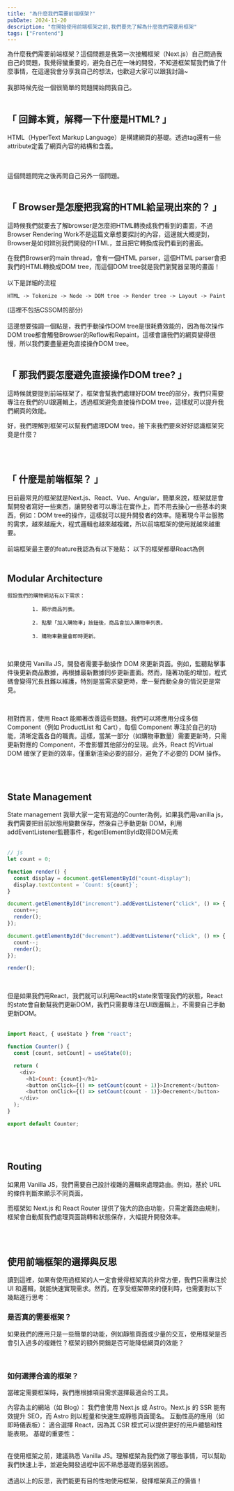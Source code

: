 ```yaml
---
title: "為什麼我們需要前端框架?"
pubDate: 2024-11-20
description: "在開始使用前端框架之前,我們要先了解為什麼我們需要用框架"
tags: ["Frontend"]
---
```


為什麼我們需要前端框架？這個問題是我第一次接觸框架（Next.js）自己問過我自己的問題，我覺得蠻重要的，避免自己在一味的開發，不知道框架幫我們做了什麼事情，在這邊我會分享我自己的想法，也歡迎大家可以跟我討論~
<br><br>
我那時候先從一個很簡單的問題開始問我自己。
<br><br>

## 「 回歸本質，解釋一下什麼是HTML? 」

HTML（HyperText Markup Language）是構建網頁的基礎。透過tag還有一些attribute定義了網頁內容的結構和含義。

<br><br>
這個問題問完之後再問自己另外一個問題。
<br><br>

## 「 Browser是怎麼把我寫的HTML給呈現出來的？ 」

這時候我們就要去了解browser是怎麼把HTML轉換成我們看到的畫面，不過Browser Rendering Work不是這篇文章想要探討的內容，這邊就大概提到，Browser是如何辨別我們開發的HTML，並且把它轉換成我們看到的畫面。

在我們Browser的main thread，會有一個HTML parser，這個HTML parser會把我們的HTML轉換成DOM tree，而這個DOM tree就是我們瀏覽器呈現的畫面！
<br><br>
以下是詳細的流程

```plaintext
HTML -> Tokenize -> Node -> DOM tree -> Render tree -> Layout -> Paint
```

(這裡不包括CSSOM的部分)
<br><br>
這邊想要強調一個點是，我們手動操作DOM tree是很耗費效能的，因為每次操作DOM tree都會觸發Browser的Reflow和Repaint，這樣會讓我們的網頁變得很慢，所以我們要盡量避免直接操作DOM tree。
<br><br>

## 「 那我們要怎麼避免直接操作DOM tree? 」

這時候就要提到前端框架了，框架會幫我們處理好DOM tree的部分，我們只需要專注在我們的UI跟邏輯上，透過框架避免直接操作DOM tree，這樣就可以提升我們網頁的效能。

好，我們理解到框架可以幫我們處理DOM tree，接下來我們要來好好認識框架究竟是什麼？

<br><br>

## 「 什麼是前端框架？ 」

目前最常見的框架就是Next.js、React、Vue、Angular，簡單來說，框架就是會幫開發者寫好一些東西，讓開發者可以專注在實作上，而不用去操心一些基本的東西，例如：DOM tree的操作，這樣就可以提升開發者的效率。隨著現今平台服務的需求，越來越龐大，程式邏輯也越來越複雜，所以前端框架的使用就越來越重要。
<br><br>
前端框架最主要的feature我認為有以下幾點：
以下的框架都舉React為例
<br><br>

<h2>Modular Architecture</h2>

    假設我們的購物網站有以下需求：

            1. 顯示商品列表。

            2. 點擊「加入購物車」按鈕後，商品會加入購物車列表。

            3. 購物車數量會即時更新。

<br>

如果使用 Vanilla JS，開發者需要手動操作 DOM 來更新頁面。例如，監聽點擊事件後更新商品數據，再根據最新數據同步更新畫面。然而，隨著功能的增加，程式碼會變得冗長且難以維護，特別是當需求變更時，牽一髮而動全身的情況更是常見。

<br>

相對而言，使用 React 能顯著改善這些問題。我們可以將應用分成多個 Component（例如 ProductList 和 Cart），每個 Component 專注於自己的功能，清晰定義各自的職責。這樣，當某一部分（如購物車數量）需要更新時，只需更新對應的 Component，不會影響其他部分的呈現。此外，React 的Virtual DOM 確保了更新的效率，僅重新渲染必要的部分，避免了不必要的 DOM 操作。

<br><br>

<h2>State Management</h2>

State management 我舉大家一定有寫過的Counter為例，如果我們用vanilla js，我們需要把目前狀態用變數保存，然後自己手動更新 DOM，利用addEventListener監聽事件，和getElementById取得DOM元素
<br><br>

```javascript
// js
let count = 0;

function render() {
  const display = document.getElementById("count-display");
  display.textContent = `Count: ${count}`;
}

document.getElementById("increment").addEventListener("click", () => {
  count++;
  render();
});

document.getElementById("decrement").addEventListener("click", () => {
  count--;
  render();
});

render();
```

<br>

但是如果我們用React，我們就可以利用React的state來管理我們的狀態，React的state會自動幫我們更新DOM，我們只需要專注在UI跟邏輯上，不需要自己手動更新DOM。
<br><br>

```javascript
import React, { useState } from "react";

function Counter() {
  const [count, setCount] = useState(0);

  return (
    <div>
      <h1>Count: {count}</h1>
      <button onClick={() => setCount(count + 1)}>Increment</button>
      <button onClick={() => setCount(count - 1)}>Decrement</button>
    </div>
  );
}

export default Counter;
```

<br><br>

<h2>Routing</h2>

如果用 Vanilla JS，我們需要自己設計複雜的邏輯來處理路由。例如，基於 URL 的條件判斷來顯示不同頁面。

而框架如 Next.js 和 React Router 提供了強大的路由功能，只需定義路由規則，框架會自動幫我們處理頁面跳轉和狀態保存，大幅提升開發效率。

<br><br>

<h2>使用前端框架的選擇與反思</h2>

讀到這裡，如果有使用過框架的人一定會覺得框架真的非常方便，我們只需專注於 UI 和邏輯，就能快速實現需求。然而，在享受框架帶來的便利時，也需要對以下幾點進行思考：

<h3> 是否真的需要框架？ </h3>

如果我們的應用只是一些簡單的功能，例如靜態頁面或少量的交互，使用框架是否會引入過多的複雜性？框架的額外開銷是否可能降低網頁的效能？

<br>
<h3> 如何選擇合適的框架？ </h3>

當確定需要框架時，我們應根據項目需求選擇最適合的工具。

內容為主的網站（如 Blog）： 我們會使用 Next.js 或 Astro。Next.js 的 SSR 能有效提升 SEO，而 Astro 則以輕量和快速生成靜態頁面聞名。
互動性高的應用（如即時儀表板）： 適合選擇 React，因為其 CSR 模式可以提供更好的用戶體驗和性能表現。
基礎的重要性：

<br>
在使用框架之前，建議熟悉 Vanilla JS。理解框架為我們做了哪些事情，可以幫助我們快速上手，並避免開發過程中因不熟悉基礎而感到困惑。
<br><br>
透過以上的反思，我們能更有目的性地使用框架，發揮框架真正的價值！
